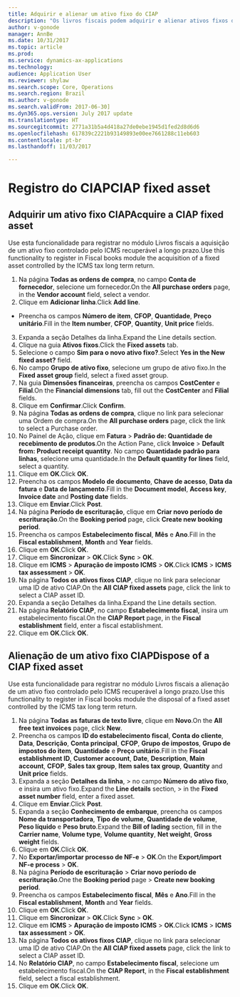 ```yaml
---
title: Adquirir e alienar um ativo fixo do CIAP
description: "Os livros fiscais podem adquirir e alienar ativos fixos de ICMS recuperável a longo prazo."
author: v-gonode
manager: AnnBe
ms.date: 10/31/2017
ms.topic: article
ms.prod: 
ms.service: dynamics-ax-applications
ms.technology: 
audience: Application User
ms.reviewer: shylaw
ms.search.scope: Core, Operations
ms.search.region: Brazil
ms.author: v-gonode
ms.search.validFrom: 2017-06-30]
ms.dyn365.ops.version: July 2017 update
ms.translationtype: HT
ms.sourcegitcommit: 2771a31b5a4d418a27de0ebe1945d1fed2d8d6d6
ms.openlocfilehash: 617839c2221b93149893e00ee7661288c11eb603
ms.contentlocale: pt-br
ms.lasthandoff: 11/03/2017

---
```


# <a name="ciap-fixed-asset"></a><span data-ttu-id="61c13-103">Registro do CIAP</span><span class="sxs-lookup"><span data-stu-id="61c13-103">CIAP fixed asset</span></span>

## <a name="acquire-a-ciap-fixed-asset"></a><span data-ttu-id="61c13-104">Adquirir um ativo fixo CIAP</span><span class="sxs-lookup"><span data-stu-id="61c13-104">Acquire a CIAP fixed asset</span></span>
<span data-ttu-id="61c13-105">Use esta funcionalidade para registrar no módulo Livros fiscais a aquisição de um ativo fixo controlado pelo ICMS recuperável a longo prazo.</span><span class="sxs-lookup"><span data-stu-id="61c13-105">Use this functionality to register in Fiscal books module the acquisition of a fixed asset controlled by the ICMS tax long term return.</span></span>

1.  <span data-ttu-id="61c13-106">Na página **Todas as ordens de compra**, no campo **Conta de fornecedor**, selecione um fornecedor.</span><span class="sxs-lookup"><span data-stu-id="61c13-106">On the **All purchase orders** page, in the **Vendor account** field, select a vendor.</span></span>
2.  <span data-ttu-id="61c13-107">Clique em **Adicionar linha**.</span><span class="sxs-lookup"><span data-stu-id="61c13-107">Click **Add line**.</span></span>
 -  <span data-ttu-id="61c13-108">Preencha os campos **Número de item**, **CFOP**, **Quantidade**, **Preço unitário**.</span><span class="sxs-lookup"><span data-stu-id="61c13-108">Fill in the **Item number**, **CFOP**, **Quantity**, **Unit price** fields.</span></span>
3.  <span data-ttu-id="61c13-109">Expanda a seção Detalhes da linha.</span><span class="sxs-lookup"><span data-stu-id="61c13-109">Expand the Line details section.</span></span>
4.  <span data-ttu-id="61c13-110">Clique na guia **Ativos fixos**.</span><span class="sxs-lookup"><span data-stu-id="61c13-110">Click the **Fixed assets** tab.</span></span>
5.  <span data-ttu-id="61c13-111">Selecione o campo **Sim para o novo ativo fixo?**.</span><span class="sxs-lookup"><span data-stu-id="61c13-111">Select **Yes in the New fixed asset?** field.</span></span>
6.  <span data-ttu-id="61c13-112">No campo **Grupo de ativo fixo**, selecione um grupo de ativo fixo.</span><span class="sxs-lookup"><span data-stu-id="61c13-112">In the **Fixed asset group** field, select a fixed asset group.</span></span>
7.  <span data-ttu-id="61c13-113">Na guia **Dimensões financeiras**, preencha os campos **CostCenter** e **Filial**.</span><span class="sxs-lookup"><span data-stu-id="61c13-113">On the **Financial dimensions** tab, fill out the **CostCenter** and **Filial** fields.</span></span>
8.  <span data-ttu-id="61c13-114">Clique em **Confirmar**.</span><span class="sxs-lookup"><span data-stu-id="61c13-114">Click **Confirm**.</span></span>
9.  <span data-ttu-id="61c13-115">Na página **Todas as ordens de compra**, clique no link para selecionar uma Ordem de compra.</span><span class="sxs-lookup"><span data-stu-id="61c13-115">On the **All purchase orders** page, click the link to select a Purchase order.</span></span>
10. <span data-ttu-id="61c13-116">No Painel de Ação, clique em **Fatura** > **Padrão de: Quantidade de recebimento de produtos**.</span><span class="sxs-lookup"><span data-stu-id="61c13-116">On the Action Pane, click **Invoice** > **Default from: Product receipt quantity**.</span></span> <span data-ttu-id="61c13-117">No campo **Quantidade padrão para linhas**, selecione uma quantidade.</span><span class="sxs-lookup"><span data-stu-id="61c13-117">In the **Default quantity for lines** field, select a quantity.</span></span>
11. <span data-ttu-id="61c13-118">Clique em **OK**.</span><span class="sxs-lookup"><span data-stu-id="61c13-118">Click **OK**.</span></span>
12. <span data-ttu-id="61c13-119">Preencha os campos **Modelo de documento**, **Chave de acesso**, **Data da fatura** e **Data de lançamento**.</span><span class="sxs-lookup"><span data-stu-id="61c13-119">Fill in the **Document model**, **Access key**, **Invoice date** and **Posting date** fields.</span></span>
13. <span data-ttu-id="61c13-120">Clique em **Enviar**.</span><span class="sxs-lookup"><span data-stu-id="61c13-120">Click **Post**.</span></span>
14. <span data-ttu-id="61c13-121">Na página **Período de escrituração**, clique em **Criar novo período de escrituração**.</span><span class="sxs-lookup"><span data-stu-id="61c13-121">On the **Booking period** page, click **Create new booking period**.</span></span>
15. <span data-ttu-id="61c13-122">Preencha os campos **Estabelecimento fiscal**, **Mês** e **Ano**.</span><span class="sxs-lookup"><span data-stu-id="61c13-122">Fill in the **Fiscal establishment**, **Month** and **Year** fields.</span></span>
16. <span data-ttu-id="61c13-123">Clique em **OK**.</span><span class="sxs-lookup"><span data-stu-id="61c13-123">Click **OK**.</span></span>
17. <span data-ttu-id="61c13-124">Clique em **Sincronizar** > **OK**.</span><span class="sxs-lookup"><span data-stu-id="61c13-124">Click **Sync** > **OK**.</span></span>
18. <span data-ttu-id="61c13-125">Clique em **ICMS** > **Apuração de imposto ICMS** > **OK**.</span><span class="sxs-lookup"><span data-stu-id="61c13-125">Click **ICMS** > **ICMS tax assessment** > **OK**.</span></span>
19. <span data-ttu-id="61c13-126">Na página **Todos os ativos fixos CIAP**, clique no link para selecionar uma ID de ativo CIAP.</span><span class="sxs-lookup"><span data-stu-id="61c13-126">On the **All CIAP fixed assets** page, click the link to select a CIAP asset ID.</span></span>
20. <span data-ttu-id="61c13-127">Expanda a seção Detalhes da linha.</span><span class="sxs-lookup"><span data-stu-id="61c13-127">Expand the Line details section.</span></span>
21. <span data-ttu-id="61c13-128">Na página **Relatório CIAP**, no campo **Estabelecimento fiscal**, insira um estabelecimento fiscal.</span><span class="sxs-lookup"><span data-stu-id="61c13-128">On the **CIAP Report** page, in the **Fiscal establishment** field, enter a fiscal establishment.</span></span>
22. <span data-ttu-id="61c13-129">Clique em **OK**.</span><span class="sxs-lookup"><span data-stu-id="61c13-129">Click **OK**.</span></span>

## <a name="dispose-of-a-ciap-fixed-asset"></a><span data-ttu-id="61c13-130">Alienação de um ativo fixo CIAP</span><span class="sxs-lookup"><span data-stu-id="61c13-130">Dispose of a CIAP fixed asset</span></span>
<span data-ttu-id="61c13-131">Use esta funcionalidade para registrar no módulo Livros fiscais a alienação de um ativo fixo controlado pelo ICMS recuperável a longo prazo.</span><span class="sxs-lookup"><span data-stu-id="61c13-131">Use this functionality to register in Fiscal books module the disposal of a fixed asset controlled by the ICMS tax long term return.</span></span>

1.  <span data-ttu-id="61c13-132">Na página **Todas as faturas de texto livre**, clique em **Novo**.</span><span class="sxs-lookup"><span data-stu-id="61c13-132">On the **All free text invoices** page, click **New**.</span></span>
2.  <span data-ttu-id="61c13-133">Preencha os campos **ID do estabelecimento fiscal**, **Conta do cliente**, **Data**, **Descrição**, **Conta principal**, **CFOP**, **Grupo de impostos**, **Grupo de impostos do item**, **Quantidade** e **Preço unitário**.</span><span class="sxs-lookup"><span data-stu-id="61c13-133">Fill in the **Fiscal establishment ID**, **Customer account**, **Date**, **Description**, **Main account**, **CFOP**, **Sales tax group**, **Item sales tax group**, **Quantity** and **Unit price** fields.</span></span>
3.  <span data-ttu-id="61c13-134">Expanda a seção **Detalhes da linha**, > no campo **Número do ativo fixo**, e insira um ativo fixo.</span><span class="sxs-lookup"><span data-stu-id="61c13-134">Expand the **Line details** section, > in the **Fixed asset number** field, enter a fixed asset.</span></span>
4.  <span data-ttu-id="61c13-135">Clique em **Enviar**.</span><span class="sxs-lookup"><span data-stu-id="61c13-135">Click **Post**.</span></span>
5.  <span data-ttu-id="61c13-136">Expanda a seção **Conhecimento de embarque**, preencha os campos **Nome da transportadora**, **Tipo de volume**, **Quantidade de volume**, **Peso líquido** e **Peso bruto**.</span><span class="sxs-lookup"><span data-stu-id="61c13-136">Expand the **Bill of lading** section, fill in the **Carrier name**, **Volume type**, **Volume quantity**, **Net weight**, **Gross weight** fields.</span></span>
6.  <span data-ttu-id="61c13-137">Clique em **OK**.</span><span class="sxs-lookup"><span data-stu-id="61c13-137">Click **OK**.</span></span>
7.  <span data-ttu-id="61c13-138">No **Exportar/importar processo de NF-e** > **OK**.</span><span class="sxs-lookup"><span data-stu-id="61c13-138">On the **Export/import NF-e process** > **OK**.</span></span>
8.  <span data-ttu-id="61c13-139">Na página **Período de escrituração** > **Criar novo período de escrituração**.</span><span class="sxs-lookup"><span data-stu-id="61c13-139">One the **Booking period** page > **Create new booking period**.</span></span>
9.  <span data-ttu-id="61c13-140">Preencha os campos **Estabelecimento fiscal**, **Mês** e **Ano**.</span><span class="sxs-lookup"><span data-stu-id="61c13-140">Fill in the **Fiscal establishment**, **Month** and **Year** fields.</span></span>
10. <span data-ttu-id="61c13-141">Clique em **OK**.</span><span class="sxs-lookup"><span data-stu-id="61c13-141">Click **OK**.</span></span>
11. <span data-ttu-id="61c13-142">Clique em **Sincronizar** > **OK**.</span><span class="sxs-lookup"><span data-stu-id="61c13-142">Click **Sync** > **OK**.</span></span>
12. <span data-ttu-id="61c13-143">Clique em **ICMS** > **Apuração de imposto ICMS** > **OK**.</span><span class="sxs-lookup"><span data-stu-id="61c13-143">Click **ICMS** > **ICMS tax assessment** > **OK**.</span></span>
13. <span data-ttu-id="61c13-144">Na página **Todos os ativos fixos CIAP**, clique no link para selecionar uma ID de ativo CIAP.</span><span class="sxs-lookup"><span data-stu-id="61c13-144">On the **All CIAP fixed assets** page, click the link to select a CIAP asset ID.</span></span>
14. <span data-ttu-id="61c13-145">No **Relatório CIAP**, no campo **Estabelecimento fiscal**, selecione um estabelecimento fiscal.</span><span class="sxs-lookup"><span data-stu-id="61c13-145">On the **CIAP Report**, in the **Fiscal establishment** field, select a fiscal establishment.</span></span>
15. <span data-ttu-id="61c13-146">Clique em **OK**.</span><span class="sxs-lookup"><span data-stu-id="61c13-146">Click **OK**.</span></span>


